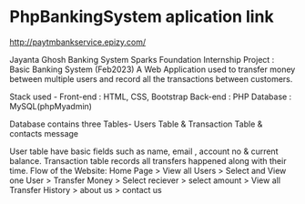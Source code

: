 # PhpBankingSystem aplication link

http://paytmbankservice.epizy.com/

Jayanta Ghosh Banking System
Sparks Foundation Internship Project : Basic Banking System (Feb2023)
A Web Application used to transfer money between multiple users and record all the transactions between customers.

Stack used - Front-end : HTML, CSS, Bootstrap 
             Back-end : PHP 
             Database : MySQL(phpMyadmin)

Database contains three Tables- Users Table & Transaction Table & contacts message

User table have basic fields such as name, email , account no & current balance.
Transaction table records all transfers happened along with their time.
Flow of the Website: 
      Home Page > View all Users > Select and View one User > Transfer Money > Select reciever > select amount > View all Transfer History > about us > contact us
